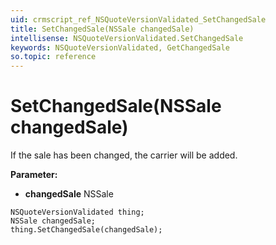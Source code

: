 ```yaml
---
uid: crmscript_ref_NSQuoteVersionValidated_SetChangedSale
title: SetChangedSale(NSSale changedSale)
intellisense: NSQuoteVersionValidated.SetChangedSale
keywords: NSQuoteVersionValidated, GetChangedSale
so.topic: reference
---
```


# SetChangedSale(NSSale changedSale)

If the sale has been changed, the carrier will be added.

**Parameter:** 
* **changedSale** NSSale

```crmscript
NSQuoteVersionValidated thing;
NSSale changedSale;
thing.SetChangedSale(changedSale);
```

